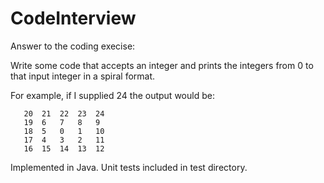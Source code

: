 CodeInterview
=============
Answer to the coding execise:

  Write some code that accepts an integer and prints the integers from 0 to that input integer in a spiral format.
 
  For example, if I supplied 24 the output would be:
 
       20  21  22  23  24
       19  6   7   8   9
       18  5   0   1   10
       17  4   3   2   11
       16  15  14  13  12
       
Implemented in Java.  Unit tests included in test directory.

